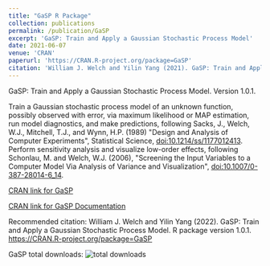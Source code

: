 ```yaml
---
title: "GaSP R Package"
collection: publications
permalink: /publication/GaSP
excerpt: 'GaSP: Train and Apply a Gaussian Stochastic Process Model'
date: 2021-06-07
venue: 'CRAN'
paperurl: 'https://CRAN.R-project.org/package=GaSP'
citation: 'William J. Welch and Yilin Yang (2021). GaSP: Train and Apply a Gaussian Stochastic Process Model. R package version 1.0.1. https://CRAN.R-project.org/package=GaSP'
---
```

GaSP: Train and Apply a Gaussian Stochastic Process Model. Version 1.0.1.

Train a Gaussian stochastic process model of an unknown function, possibly observed with error, via maximum likelihood or MAP estimation, run model diagnostics, and make predictions, following Sacks, J., Welch, W.J., Mitchell, T.J., and Wynn, H.P. (1989) "Design and Analysis of Computer Experiments", Statistical Science, <doi:10.1214/ss/1177012413>. Perform sensitivity analysis and visualize low-order effects, following Schonlau, M. and Welch, W.J. (2006), "Screening the Input Variables to a Computer Model Via Analysis of Variance and Visualization", <doi:10.1007/0-387-28014-6_14>.

[CRAN link for GaSP](https://CRAN.R-project.org/package=GaSP)

[CRAN link for GaSP Documentation](https://CRAN.R-project.org/package=GaSP/GaSP.pdf)

Recommended citation: William J. Welch and Yilin Yang (2022). GaSP: Train and Apply a Gaussian Stochastic Process Model. R package version 1.0.1. https://CRAN.R-project.org/package=GaSP 

GaSP total downloads: <img src="https://cranlogs.r-pkg.org/badges/grand-total/GaSP" alt="total downloads">